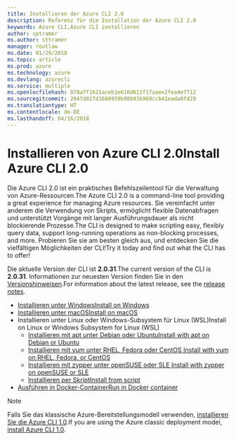 ```yaml
---
title: Installieren der Azure CLI 2.0
description: Referenz für die Installation der Azure CLI 2.0
keywords: Azure CLI,Azure CLI installieren
author: sptramer
ms.author: sttramer
manager: routlaw
ms.date: 01/29/2018
ms.topic: article
ms.prod: azure
ms.technology: azure
ms.devlang: azurecli
ms.service: multiple
ms.openlocfilehash: 878a7f1621aceb1e610d611f1faaee2fea4e7712
ms.sourcegitcommit: 204fd027d3668959b98b936969ccb41eada0fd29
ms.translationtype: HT
ms.contentlocale: de-DE
ms.lasthandoff: 04/16/2018
---
```

# <a name="install-azure-cli-20"></a><span data-ttu-id="5625d-104">Installieren von Azure CLI 2.0</span><span class="sxs-lookup"><span data-stu-id="5625d-104">Install Azure CLI 2.0</span></span>

<span data-ttu-id="5625d-105">Die Azure CLI 2.0 ist ein praktisches Befehlszeilentool für die Verwaltung von Azure-Ressourcen.</span><span class="sxs-lookup"><span data-stu-id="5625d-105">The Azure CLI 2.0 is a command-line tool providing a great experience for managing Azure resources.</span></span> <span data-ttu-id="5625d-106">Sie vereinfacht unter anderem die Verwendung von Skripts, ermöglicht flexible Datenabfragen und unterstützt Vorgänge mit langer Ausführungsdauer als nicht blockierende Prozesse.</span><span class="sxs-lookup"><span data-stu-id="5625d-106">The CLI is designed to make scripting easy, flexibly query data, support long-running operations as non-blocking processes, and more.</span></span> <span data-ttu-id="5625d-107">Probieren Sie sie am besten gleich aus, und entdecken Sie die vielfältigen Möglichkeiten der CLI!</span><span class="sxs-lookup"><span data-stu-id="5625d-107">Try it today and find out what the CLI has to offer!</span></span>

<span data-ttu-id="5625d-108">Die aktuelle Version der CLI ist __2.0.31__.</span><span class="sxs-lookup"><span data-stu-id="5625d-108">The current version of the CLI is __2.0.31__.</span></span> <span data-ttu-id="5625d-109">Informationen zur neuesten Version finden Sie in den [Versionshinweisen](release-notes-azure-cli.md).</span><span class="sxs-lookup"><span data-stu-id="5625d-109">For information about the latest release, see the [release notes](release-notes-azure-cli.md).</span></span>

* [<span data-ttu-id="5625d-110">Installieren unter Windows</span><span class="sxs-lookup"><span data-stu-id="5625d-110">Install on Windows</span></span>](install-azure-cli-windows.md)
* [<span data-ttu-id="5625d-111">Installieren unter macOS</span><span class="sxs-lookup"><span data-stu-id="5625d-111">Install on macOS</span></span>](install-azure-cli-macos.md)
* <span data-ttu-id="5625d-112">Installieren unter Linux oder Windows-Subsystem für Linux (WSL)</span><span class="sxs-lookup"><span data-stu-id="5625d-112">Install on Linux or Windows Subsystem for Linux (WSL)</span></span>
  * [<span data-ttu-id="5625d-113">Installieren mit apt unter Debian oder Ubuntu</span><span class="sxs-lookup"><span data-stu-id="5625d-113">Install with apt on Debian or Ubuntu</span></span>](install-azure-cli-apt.md)
  * [<span data-ttu-id="5625d-114">Installieren mit yum unter RHEL, Fedora oder CentOS </span><span class="sxs-lookup"><span data-stu-id="5625d-114">Install with yum on RHEL, Fedora, or CentOS </span></span>](install-azure-cli-yum.md)
  * [<span data-ttu-id="5625d-115">Installieren mit zypper unter openSUSE oder SLE </span><span class="sxs-lookup"><span data-stu-id="5625d-115">Install with zypper on openSUSE or SLE </span></span>](install-azure-cli-zypper.md)
  * [<span data-ttu-id="5625d-116">Installieren per Skript</span><span class="sxs-lookup"><span data-stu-id="5625d-116">Install from script</span></span>](install-azure-cli-linux.md)
* [<span data-ttu-id="5625d-117">Ausführen in Docker-Container</span><span class="sxs-lookup"><span data-stu-id="5625d-117">Run in Docker container</span></span>](run-azure-cli-docker.md)

> [!NOTE]
> <span data-ttu-id="5625d-118">Falls Sie das klassische Azure-Bereitstellungsmodell verwenden, [installieren Sie die Azure CLI 1.0](install-cli-version-1.0.md).</span><span class="sxs-lookup"><span data-stu-id="5625d-118">If you are using the Azure classic deployment model, [install Azure CLI 1.0](install-cli-version-1.0.md).</span></span>

